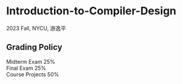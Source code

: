 # Introduction-to-Compiler-Design
2023 Fall, NYCU, 游逸平
## Grading Policy
Midterm Exam 25% \
Final Exam 25% \
Course Projects 50%
